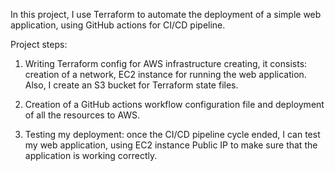 In this project, I use Terraform to automate the deployment of a simple web application, using GitHub actions for CI/CD pipeline.

Project steps:

1. Writing Terraform config for AWS infrastructure creating, it consists: creation of a network, EC2 instance for running the web application. Also, I create an S3 bucket for Terraform state files.

2. Creation of a GitHub actions workflow configuration file and deployment of all the resources to AWS.

3. Testing my deployment: once the CI/CD pipeline cycle ended, I can test my web application, using EC2 instance Public IP to make sure that the application is working correctly.
